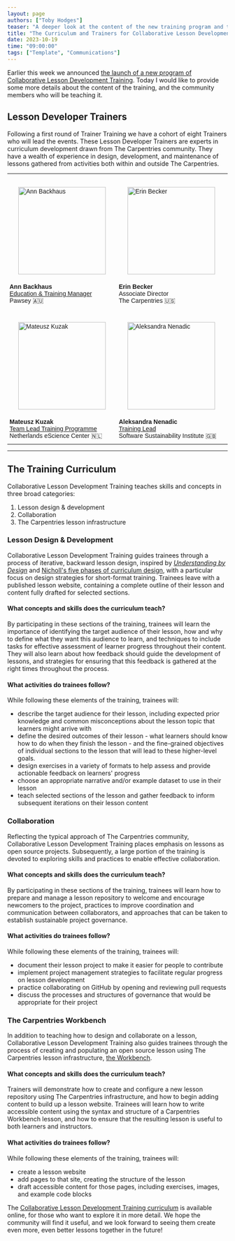 ```yaml
---
layout: page
authors: ["Toby Hodges"]
teaser: "A deeper look at the content of the new training program and the people who will be teaching it"
title: "The Curriculum and Trainers for Collaborative Lesson Development Training"
date: 2023-10-19
time: "09:00:00"
tags: ["Template", "Communications"]
---
```


Earlier this week we announced [the launch of a new program of Collaborative Lesson Development Training](https://carpentries.org/blog/2023/10/launching-collaborative-lesson-development-training/).
Today I would like to provide some more details about the content of the training, and the community members who will be teaching it.

## Lesson Developer Trainers

Following a first round of Trainer Training we have a cohort of eight Trainers who will lead the events.
These Lesson Developer Trainers are
experts in curriculum development drawn from The Carpentries community.
They have a wealth of experience in design, development, and maintenance of lessons
gathered from activities both within and outside The Carpentries.


<style type="text/css">
.tg  {border:none;border-collapse:collapse;border-spacing:0;margin:0px auto;}
.tg td{border-style:solid;border-width:0px;font-family:Arial, sans-serif;font-size:14px;overflow:hidden;
  padding:10px 5px;word-break:normal;}
.tg th{border-style:solid;border-width:0px;font-family:Arial, sans-serif;font-size:14px;font-weight:normal;
  overflow:hidden;padding:10px 5px;word-break:normal;}
.tg .tg-0pky{border-color:inherit;text-align:left;vertical-align:top}
.tg .tg-0lax{text-align:left;vertical-align:top}
</style>
<table class="tg">
<tbody>
  <tr>
    <td class="tg-0pky"><img src="/blog/2023/10/ann_backhaus_circular.png" alt="Ann Backhaus" style="width: 200px; padding: 20px;"><br/>
    <span style="font-weight:bold">Ann Backhaus</span><br><a href="https://pawsey.org.au/researchers/ann-backhaus/" target="_blank" rel="noopener noreferrer">Education &amp; Training Manager</a><br><span style="font-style:normal;text-decoration:none">Pawsey  🇦🇺</span></td>
    <td class="tg-0lax"><img src="/blog/2023/10/erin_becker_circular.png" alt="Erin Becker" style="width: 200px; padding: 20px;"><br/><span style="font-weight:bold">Erin Becker</span><br>Associate Director<br>The Carpentries  🇺🇸</td>
    <td class="tg-0lax"><img src="/blog/2023/10/tim_dennis_circular.png" alt="Tim Dennis" style="width: 200px; padding: 20px;"><br/><span style="font-weight:bold">Tim Dennis</span><br><a href="https://www.library.ucla.edu/about/staff/tim-dennis/" target="_blank" rel="noopener noreferrer">Director of the Data Science Center</a><br>UCLA Library  🇺🇸</td>
    <td class="tg-0lax"><img src="/blog/2023/10/toby_hodges_circular.png" alt="Toby Hodges" style="width: 200px; padding: 20px;"><br/><span style="font-weight:bold">Toby Hodges</span><br>Director of Curriculum<br>The Carpentries  🇩🇪<br></td>
  </tr>
  <tr>
    <td class="tg-0lax"><img src="/blog/2023/10/mateusz_kuzak_circular.png" alt="Mateusz Kuzak" style="width: 200px; padding: 20px;"><br/><span style="font-weight:bold">Mateusz Kuzak</span><br><a href="https://www.esciencecenter.nl/team/mateusz-kuzak-msc/" target="_blank" rel="noopener noreferrer">Team Lead Training Programme</a><br>Netherlands eScience Center  🇳🇱<br></td>
    <td class="tg-0lax"><img src="/blog/2023/10/aleks_nenadic_circular.png" alt="Aleksandra Nenadic" style="width: 200px; padding: 20px;"><br/><span style="font-weight:bold">Aleksandra Nenadic</span><br><a href="https://software.ac.uk/about/staff/person/aleksandra-nenadic" target="_blank" rel="noopener noreferrer">Training Lead</a><br>Software Sustainability Institute  🇬🇧</td>
    <td class="tg-0lax"><img src="/blog/2023/10/sarah_stevens_circular.png" alt="Sarah Stevens" style="width: 200px; padding: 20px;"><br/><span style="font-weight:bold">Sarah Stevens</span><br><a href="https://datascience.wisc.edu/staff/stevens-sarah-2/" target="_blank" rel="noopener noreferrer">Director of the Data Science Hub</a><br>University of Wisconsin - Madison  🇺🇸<br></td>
    <td class="tg-0lax"><img src="/blog/2023/10/mike_trizna_circular.png" alt="Mike Trizna" style="width: 200px; padding: 20px;"><br/><span style="font-weight:bold">Mike Trizna</span><br><a href="https://datascience.si.edu/people/mike-trizna" target="_blank" rel="noopener noreferrer">Data Scientist</a><br>Smithsonian Data Science Lab  🇺🇸</td>
  </tr>
</tbody>
</table>

---

## The Training Curriculum

Collaborative Lesson Development Training teaches skills and concepts in three broad categories:

1. Lesson design & development
2. Collaboration
3. The Carpentries lesson infrastructure

### Lesson Design & Development
Collaborative Lesson Development Training guides
trainees through a process of iterative, backward lesson design, inspired by [_Understanding by Design_](https://www.goodreads.com/book/show/946155.Understanding_by_Design) and [Nicholl's five phases of curriculum design](https://www.taylorfrancis.com/books/mono/10.4324/9780203469231/developing-teaching-learning-higher-education-gill-nicholls),
with a particular focus on design strategies for short-format training.
Trainees leave with a published lesson website,
containing a complete outline of their lesson and content fully drafted for selected sections.

#### What concepts and skills does the curriculum teach?
By participating in these sections of the training,
trainees will learn
the importance of identifying the target audience of their lesson,
how and why to define what they want this audience to learn,
and techniques to include tasks for effective assessment of learner progress throughout their content.
They will also learn about how feedback should guide the development of lessons,
and strategies for ensuring that this feedback is gathered at the right times throughout the process.

#### What activities do trainees follow?
While following these elements of the training, trainees will:

* describe the target audience for their lesson, including expected prior knowledge and common misconceptions about the lesson topic that learners might arrive with
* define the desired outcomes of their lesson - what learners should know how to do when they finish the lesson - and the fine-grained objectives of individual sections to the lesson that will lead to these higher-level goals.
* design exercises in a variety of formats to help assess and provide actionable feedback on learners' progress
* choose an appropriate narrative and/or example dataset to use in their lesson
* teach selected sections of the lesson and gather feedback to inform subsequent iterations on their lesson content



### Collaboration
Reflecting the typical approach of The Carpentries community,
Collaborative Lesson Development Training places emphasis on lessons as open source projects.
Subsequently, a large portion of the training is devoted
to exploring skills and practices to enable effective collaboration.

#### What concepts and skills does the curriculum teach?
By participating in these sections of the training,
trainees will learn
how to prepare and manage a lesson repository to welcome and encourage newcomers to the project,
practices to improve coordination and communication between collaborators,
and approaches that can be taken to establish sustainable project governance.

#### What activities do trainees follow?
While following these elements of the training, trainees will:

* document their lesson project to make it easier for people to contribute
* implement project management strategies to facilitate regular progress on lesson development
* practice collaborating on GitHub by opening and reviewing pull requests
* discuss the processes and structures of governance that would be appropriate for their project



### The Carpentries Workbench
In addition to teaching how to design and collaborate on a lesson,
Collaborative Lesson Development Training also guides
trainees through the process of creating and populating an open source lesson using The Carpentries lesson infrastructure, [the Workbench](https://carpentries.github.io/workbench/).


#### What concepts and skills does the curriculum teach?
Trainers will demonstrate how to create and configure a new lesson repository using The Carpentries infrastructure,
and how to begin adding content to build up a lesson website.
Trainees will learn how to write accessible content using the syntax and structure of a Carpentries Workbench lesson,
and how to ensure that the resulting lesson is useful to both learners and instructors.

#### What activities do trainees follow?
While following these elements of the training, trainees will:

* create a lesson website
* add pages to that site, creating the structure of the lesson
* draft accessible content for those pages, including exercises, images, and example code blocks

The [Collaborative Lesson Development Training curriculum](https://carpentries.github.io/lesson-development-training/) is available online, for those who want to explore it in more detail. We hope the community will find it useful, and we look forward to seeing them create even more, even better lessons together in the future!
